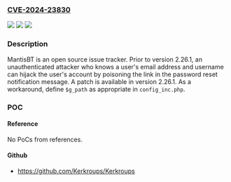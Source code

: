 ### [CVE-2024-23830](https://cve.mitre.org/cgi-bin/cvename.cgi?name=CVE-2024-23830)
![](https://img.shields.io/static/v1?label=Product&message=mantisbt&color=blue)
![](https://img.shields.io/static/v1?label=Version&message=%3C%202.26.1%20&color=brightgreen)
![](https://img.shields.io/static/v1?label=Vulnerability&message=CWE-74%3A%20Improper%20Neutralization%20of%20Special%20Elements%20in%20Output%20Used%20by%20a%20Downstream%20Component%20('Injection')&color=brightgreen)

### Description

MantisBT is an open source issue tracker. Prior to version 2.26.1, an unauthenticated attacker who knows a user's email address and username can hijack the user's account by poisoning the link in the password reset notification message. A patch is available in version 2.26.1. As a workaround, define `$g_path` as appropriate in `config_inc.php`.

### POC

#### Reference
No PoCs from references.

#### Github
- https://github.com/Kerkroups/Kerkroups

